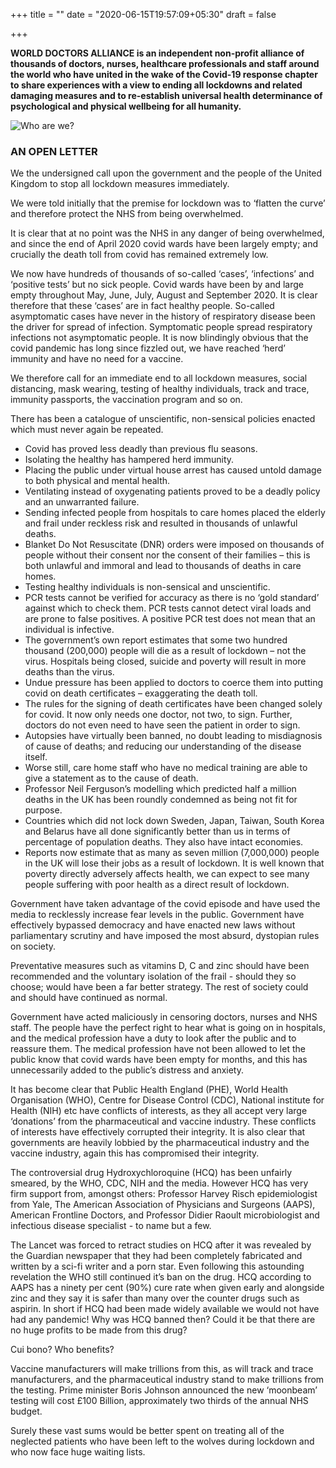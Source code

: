 +++
title = ""
date = "2020-06-15T19:57:09+05:30"
draft = false

+++

**WORLD DOCTORS ALLIANCE is an independent non-profit alliance of thousands of doctors, nurses, healthcare professionals and staff around the world who have united in the wake of the Covid-19 response chapter to share experiences with a view to ending all lockdowns and related damaging measures and to re-establish universal health determinance of psychological and physical wellbeing for all humanity.**

![Who are we?](/img/main/whoarewe.jpg#center)


### AN OPEN LETTER

We the undersigned call upon the government and the people of the United Kingdom to stop all lockdown measures immediately.

We were told initially that the premise for lockdown was to ‘flatten the curve’ and therefore protect the NHS from being overwhelmed. 

It is clear that at no point was the NHS in any danger of being overwhelmed, and since the end of April 2020 covid wards have been largely empty; and crucially the death toll from covid has remained extremely low.

We now have hundreds of thousands of so-called ‘cases’, ‘infections’ and ‘positive tests’ but no sick people. Covid wards have been by and large empty throughout May, June, July, August and September 2020. It is clear therefore that these ‘cases’ are in fact healthy people. So-called asymptomatic cases have never in the history of respiratory disease been the driver for spread of infection. Symptomatic people spread respiratory infections not asymptomatic people. It is now blindingly obvious that the covid pandemic has long since fizzled out, we have reached ‘herd’ immunity and have no need for a vaccine.

We therefore call for an immediate end to all lockdown measures, social distancing, mask wearing, testing of healthy individuals, track and trace, immunity passports, the vaccination program and so on. 

There has been a catalogue of unscientific, non-sensical policies enacted which must never again be repeated. 

- Covid has proved less deadly than previous flu seasons.
- Isolating the healthy has hampered herd immunity.
- Placing the public under virtual house arrest has caused untold damage to both physical and mental health.
- Ventilating instead of oxygenating patients proved to be a deadly policy and an unwarranted failure.
- Sending infected people from hospitals to care homes placed the elderly and frail under reckless risk and resulted in thousands of unlawful deaths.  
- Blanket Do Not Resuscitate (DNR) orders were imposed on thousands of people without their consent nor the consent of their families – this is both unlawful and immoral and lead to thousands of deaths in care homes.
- Testing healthy individuals is non-sensical and unscientific.
- PCR tests cannot be verified for accuracy as there is no ‘gold standard’ against which to check them. PCR tests cannot detect viral loads and are prone to false positives. A positive PCR test does not mean that an individual is infective.
- The government’s own report estimates that some two hundred thousand (200,000) people will die as a result of lockdown – not the virus. Hospitals being closed, suicide and poverty will result in more deaths than the virus.
- Undue pressure has been applied to doctors to coerce them into putting covid on death certificates – exaggerating the death toll.
- The rules for the signing of death certificates have been changed solely for covid. It now only needs one doctor, not two, to sign. Further, doctors do not even need to have seen the patient in order to sign.
- Autopsies have virtually been banned, no doubt leading to misdiagnosis of cause of deaths; and reducing our understanding of the disease itself.
- Worse still, care home staff who have no medical training are able to give a statement as to the cause of death.
- Professor Neil Ferguson’s modelling which predicted half a million deaths in the UK has been roundly condemned as being not fit for purpose.
- Countries which did not lock down Sweden, Japan, Taiwan, South Korea and Belarus have all done significantly better than us in terms of percentage of population deaths. They also have intact economies.
- Reports now estimate that as many as seven million (7,000,000) people in the UK will lose their jobs as a result of lockdown. It is well known that poverty directly adversely affects health, we can expect to see many people suffering with poor health as a direct result of lockdown.

Government have taken advantage of the covid episode and have used the media to recklessly increase fear levels in the public. Government have effectively bypassed democracy and have enacted new laws without parliamentary scrutiny and have imposed the most absurd, dystopian rules on society. 

Preventative measures such as vitamins D, C and zinc should have been recommended and the voluntary isolation of the frail - should they so choose; would have been a far better strategy. The rest of society could and should have continued as normal.

Government have acted maliciously in censoring doctors, nurses and NHS staff. The people have the perfect right to hear what is going on in hospitals, and the medical profession have a duty to look after the public and to reassure them. The medical profession have not been allowed to let the public know that covid wards have been empty for months, and this has unnecessarily added to the public’s distress and anxiety.

It has become clear that Public Health England (PHE), World Health Organisation (WHO), Centre for Disease Control (CDC), National institute for Health (NIH) etc have conflicts of interests, as they all accept very large ‘donations’ from the pharmaceutical and vaccine industry. These conflicts of interests have effectively corrupted their integrity. It is also clear that governments are heavily lobbied by the pharmaceutical industry and the vaccine industry, again this has compromised their integrity.

The controversial drug Hydroxychloroquine (HCQ) has been unfairly smeared, by the WHO, CDC, NIH and the media. However HCQ has very firm support from, amongst others: Professor Harvey Risch epidemiologist from Yale, The American Association of Physicians and Surgeons (AAPS), American Frontline Doctors, and Professor Didier Raoult microbiologist and infectious disease specialist - to name but a few. 

The Lancet was forced to retract studies on HCQ after it was revealed by the Guardian newspaper that they had been completely fabricated and written by a sci-fi writer and a porn star. Even following this astounding revelation the WHO still continued it’s ban on the drug. HCQ according to AAPS has a ninety per cent (90%)  cure rate when given early and alongside zinc and they say it is safer than many over the counter drugs such as aspirin. In short if HCQ had been made widely available we would not have had any pandemic! Why was HCQ banned then? Could it be that there are no huge profits to be made from this drug?

Cui bono? Who benefits?

Vaccine manufacturers will make trillions from this, as will track and trace manufacturers, and the pharmaceutical industry stand to make trillions from the testing. Prime minister Boris Johnson announced the new ‘moonbeam’ testing will cost £100 Billion, approximately two thirds of the annual NHS budget. 

Surely these vast sums would be better spent on treating all of the neglected patients who have been left to the wolves during lockdown and who now face huge waiting lists.
